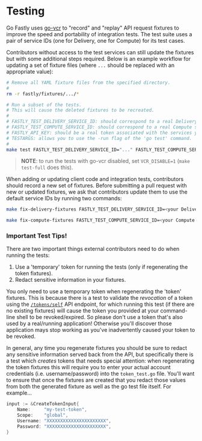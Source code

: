 # Testing

Go Fastly uses [go-vcr](https://github.com/dnaeon/go-vcr) to "record"
and "replay" API request fixtures to improve the speed and portability
of integration tests. The test suite uses a pair of service IDs (one
for Delivery, one for Compute) for its test cases.

Contributors without access to the test services can still update the
fixtures but with some additional steps required. Below is an example
workflow for updating a set of fixture files (where `...` should be
replaced with an appropriate value):

```sh
# Remove all YAML fixture files from the specified directory.
#
rm -r fastly/fixtures/.../*

# Run a subset of the tests.
# This will cause the deleted fixtures to be recreated.
#
# FASTLY_TEST_DELIVERY_SERVICE_ID: should correspond to a real Delivery service you control.
# FASTLY_TEST_COMPUTE_SERVICE_ID: should correspond to a real Compute service you control.
# FASTLY_API_KEY: should be a real token associated with the services you control.
# TESTARGS: allows you to use the -run flag of the 'go test' command.
#
make test FASTLY_TEST_DELIVERY_SERVICE_ID="..." FASTLY_TEST_COMPUTE_SERVICE_ID="..." FASTLY_API_KEY="..." TESTARGS="-run=..."
```

> **NOTE**: to run the tests with go-vcr disabled, set `VCR_DISABLE=1` (`make test-full` does this).

When adding or updating client code and integration tests,
contributors should record a new set of fixtures. Before submitting a
pull request with new or updated fixtures, we ask that contributors
update them to use the default service IDs by running two commands:

```sh
make fix-delivery-fixtures FASTLY_TEST_DELIVERY_SERVICE_ID=<your Delivery SID>
```

```sh
make fix-compute-fixtures FASTLY_TEST_COMPUTE_SERVICE_ID=<your Compute SID>
```

### Important Test Tips!

There are two important things external contributors need to do when running the tests:

1. Use a 'temporary' token for running the tests (only if regenerating
   the token fixtures).
2. Redact sensitive information in your fixtures.

You only need to use a temporary token when regenerating the 'token'
fixtures. This is because there is a test to validate the _revocation_
of a token using the
[`/tokens/self`](https://developer.fastly.com/reference/api/auth/#revoke-token-current)
API endpoint, for which running this test (if there are no existing
fixtures) will cause the token you provided at your command-line shell
to be revoked/expired. So please don't use a token that's also used by
a real/running application! Otherwise you'll discover those
application mays stop working as you've inadvertently caused your token
to be revoked.

In general, any time you regenerate fixtures you should be sure to
redact any sensitive information served back from the API, but
specifically there is a test which _creates_ tokens that needs special
attention: when regenerating the token fixtures this will require you
to enter your actual account credentials (i.e. username/password) into
the `token_test.go` file. You'll want to ensure that once the fixtures
are created that you redact those values from both the generated
fixture as well as the go test file itself. For example...

```go
input := &CreateTokenInput{
	Name:     "my-test-token",
	Scope:    "global",
	Username: "XXXXXXXXXXXXXXXXXXXXXX",
	Password: "XXXXXXXXXXXXXXXXXXXXXX",
}
```
